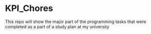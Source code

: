 # KPI_Chores
This repo will show the major part of the programming tasks that were completed as a part of a study plan at my university
